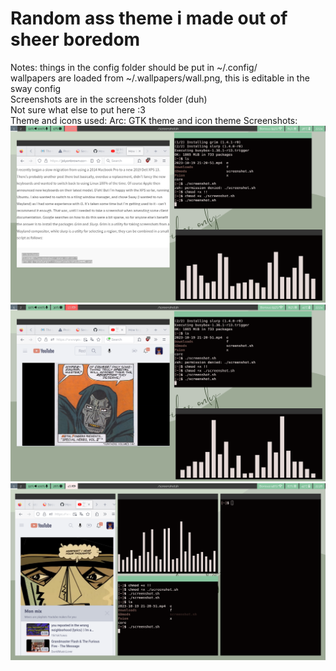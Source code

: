 # Random ass theme i made out of sheer boredom
Notes:
things in the config folder should be put in ~/.config/  
wallpapers are loaded from ~/.wallpapers/wall.png, this is editable in the sway config  
Screenshots are in the screenshots folder (duh)  
Not sure what else to put here :3  
Theme and icons used:
Arc: GTK theme and icon theme
Screenshots:  
![Screenshot 1](https://github.com/sea768/a-dumbasses-dotfiles/blob/main/screenshots/screenshot-2023-10-19-22:24:26.png?raw=true)
![Screenshot 2](https://github.com/sea768/a-dumbasses-dotfiles/blob/main/screenshots/screenshot-2023-10-19-22:24:53.png?raw=true)
![alt text](https://github.com/sea768/a-dumbasses-dotfiles/blob/main/screenshots/screenshot-2023-10-19-22:28:51.png?raw=true)

